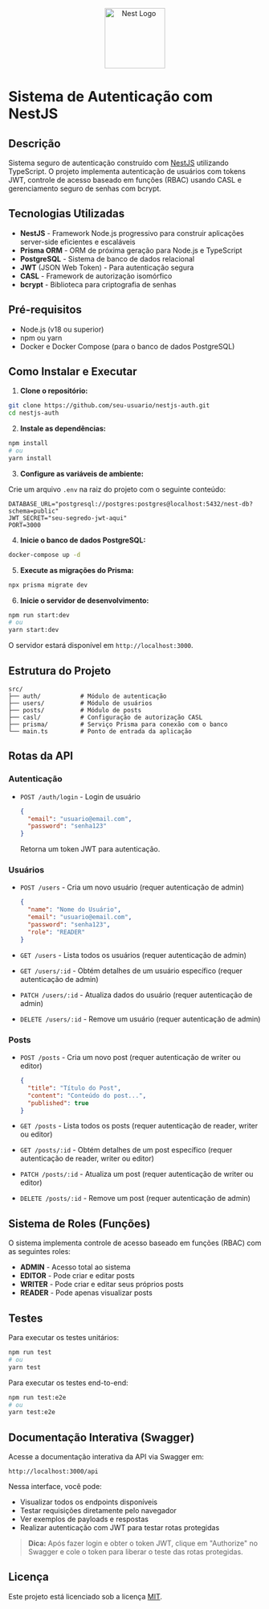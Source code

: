 <p align="center">
  <a href="http://nestjs.com/" target="blank"><img src="https://nestjs.com/img/logo-small.svg" width="120" alt="Nest Logo" /></a>
</p>

# Sistema de Autenticação com NestJS

## Descrição

Sistema seguro de autenticação construído com [NestJS](https://github.com/nestjs/nest) utilizando TypeScript. O projeto implementa autenticação de usuários com tokens JWT, controle de acesso baseado em funções (RBAC) usando CASL e gerenciamento seguro de senhas com bcrypt.

## Tecnologias Utilizadas

- **NestJS** - Framework Node.js progressivo para construir aplicações server-side eficientes e escaláveis
- **Prisma ORM** - ORM de próxima geração para Node.js e TypeScript
- **PostgreSQL** - Sistema de banco de dados relacional
- **JWT** (JSON Web Token) - Para autenticação segura
- **CASL** - Framework de autorização isomórfico
- **bcrypt** - Biblioteca para criptografia de senhas

## Pré-requisitos

- Node.js (v18 ou superior)
- npm ou yarn
- Docker e Docker Compose (para o banco de dados PostgreSQL)

## Como Instalar e Executar

1. **Clone o repositório:**

```bash
git clone https://github.com/seu-usuario/nestjs-auth.git
cd nestjs-auth
```

2. **Instale as dependências:**

```bash
npm install
# ou
yarn install
```

3. **Configure as variáveis de ambiente:**

Crie um arquivo `.env` na raiz do projeto com o seguinte conteúdo:

```
DATABASE_URL="postgresql://postgres:postgres@localhost:5432/nest-db?schema=public"
JWT_SECRET="seu-segredo-jwt-aqui"
PORT=3000
```

4. **Inicie o banco de dados PostgreSQL:**

```bash
docker-compose up -d
```

5. **Execute as migrações do Prisma:**

```bash
npx prisma migrate dev
```

6. **Inicie o servidor de desenvolvimento:**

```bash
npm run start:dev
# ou
yarn start:dev
```

O servidor estará disponível em `http://localhost:3000`.

## Estrutura do Projeto

```
src/
├── auth/           # Módulo de autenticação
├── users/          # Módulo de usuários
├── posts/          # Módulo de posts
├── casl/           # Configuração de autorização CASL
├── prisma/         # Serviço Prisma para conexão com o banco
└── main.ts         # Ponto de entrada da aplicação
```

## Rotas da API

### Autenticação

- `POST /auth/login` - Login de usuário
  ```json
  {
    "email": "usuario@email.com",
    "password": "senha123"
  }
  ```
  Retorna um token JWT para autenticação.

### Usuários

- `POST /users` - Cria um novo usuário (requer autenticação de admin)
  ```json
  {
    "name": "Nome do Usuário",
    "email": "usuario@email.com",
    "password": "senha123",
    "role": "READER"
  }
  ```

- `GET /users` - Lista todos os usuários (requer autenticação de admin)
- `GET /users/:id` - Obtém detalhes de um usuário específico (requer autenticação de admin)
- `PATCH /users/:id` - Atualiza dados do usuário (requer autenticação de admin)
- `DELETE /users/:id` - Remove um usuário (requer autenticação de admin)

### Posts

- `POST /posts` - Cria um novo post (requer autenticação de writer ou editor)
  ```json
  {
    "title": "Título do Post",
    "content": "Conteúdo do post...",
    "published": true
  }
  ```

- `GET /posts` - Lista todos os posts (requer autenticação de reader, writer ou editor)
- `GET /posts/:id` - Obtém detalhes de um post específico (requer autenticação de reader, writer ou editor)
- `PATCH /posts/:id` - Atualiza um post (requer autenticação de writer ou editor)
- `DELETE /posts/:id` - Remove um post (requer autenticação de admin)

## Sistema de Roles (Funções)

O sistema implementa controle de acesso baseado em funções (RBAC) com as seguintes roles:

- **ADMIN** - Acesso total ao sistema
- **EDITOR** - Pode criar e editar posts
- **WRITER** - Pode criar e editar seus próprios posts
- **READER** - Pode apenas visualizar posts

## Testes

Para executar os testes unitários:

```bash
npm run test
# ou
yarn test
```

Para executar os testes end-to-end:

```bash
npm run test:e2e
# ou
yarn test:e2e
```

## Documentação Interativa (Swagger)

Acesse a documentação interativa da API via Swagger em:

```
http://localhost:3000/api
```

Nessa interface, você pode:
- Visualizar todos os endpoints disponíveis
- Testar requisições diretamente pelo navegador
- Ver exemplos de payloads e respostas
- Realizar autenticação com JWT para testar rotas protegidas

> **Dica:** Após fazer login e obter o token JWT, clique em "Authorize" no Swagger e cole o token para liberar o teste das rotas protegidas.

## Licença

Este projeto está licenciado sob a licença [MIT](LICENSE).
